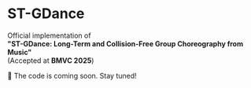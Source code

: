 # ST-GDance

Official implementation of  
**"ST-GDance: Long-Term and Collision-Free Group Choreography from Music"**  
(Accepted at **BMVC 2025**)

🚧 The code is coming soon. Stay tuned!
